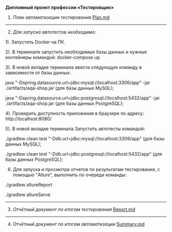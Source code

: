 **Дипломный проект профессии «Тестировщик»**


1. *План автоматизации тестирования*
[Plan.md](https://github.com/AntonovaAnastasiya/Diplom-project/blob/1ba580bdc75f233acc7d75c2474e9a1999e77f2f/Docs/Plan.md)

_____________
2. *Для запуска автотестов необходимо:*

1). Запустить Docker  на ПК.

2). В терминале запустить необходимые базы данных и нужные контейнеры командой: docker-compose up 


3). В новой вкладке терминала ввести следующую команду в зависимости от базы данных:

  java "-Dspring.datasource.url=jdbc:mysql://localhost:3306/app" -jar ./artifacts/aqa-shop.jar  (для базы данных MySQL);

  java "-Dspring.datasource.url=jdbc:postgresql://localhost:5432/app" -jar ./artifacts/aqa-shop.jar (для базы данных PostgreSQL);


4). Проверить доступность приложения в браузере по адресу: http://localhost:8080/


5). В новой вкладке терминала Запустить автотесты командой:

  ./gradlew clean test "-Ddb.url=jdbc:mysql://localhost:3306/app"  (для базы данных MySQL);

  ./gradlew clean test "-Ddb.url=jdbc:postgresql://localhost:5432/app"  (для базы данных PostgreSQL);
  
6) Для запуска и просмотра отчетов по результатам тестирования, с помощью "Allure", выполнить по очереди команды:

./gradlew allureReport

./gradlew allureServe
________________

3. *Отчётный документ по итогам тестирования*
[Report.md](https://github.com/AntonovaAnastasiya/Diplom-project/blob/1970f7f62433557befbfc0094aabe353a11fad66/Docs/Report.md)
_______________
4. *Отчётный документ по итогам автоматизации*
[Summary.md](https://github.com/AntonovaAnastasiya/Diplom-project/blob/e427c11a1fb6fbfda3358de8f67aae01b50436ad/Docs/Summary.md)
